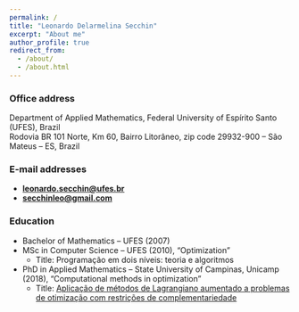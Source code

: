 ```yaml
---
permalink: /
title: "Leonardo Delarmelina Secchin"
excerpt: "About me"
author_profile: true
redirect_from: 
  - /about/
  - /about.html
---
```


### Office address

Department of Applied Mathematics, Federal University of Espírito Santo (UFES), Brazil  
Rodovia BR 101 Norte, Km 60, Bairro Litorâneo, zip code 29932-900 – São Mateus – ES, Brazil

### E-mail addresses

- **leonardo.secchin@ufes.br**
- **secchinleo@gmail.com**

### Education

- Bachelor of Mathematics – UFES (2007)
- MSc in Computer Science – UFES (2010), “Optimization”
  - Title: Programação em dois níveis: teoria e algoritmos
- PhD in Applied Mathematics – State University of Campinas, Unicamp (2018), “Computational methods in optimization”
  - Title: [Aplicação de métodos de Lagrangiano aumentado a problemas de otimização com restrições de complementariedade](http://repositorio.unicamp.br/jspui/handle/REPOSIP/330972)
